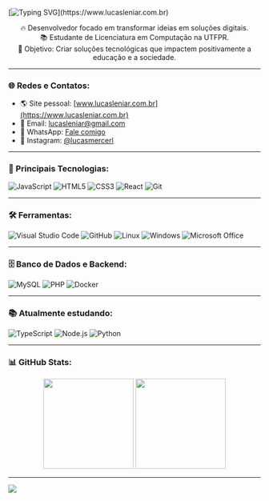 [![Typing SVG](https://readme-typing-svg.herokuapp.com/?color=2a3b59&size=35&center=true&vCenter=true&width=1000&lines=Olá,+Meu+Nome+é+Lucas+Mercer+Leniar;+Desenvolvedor+Web+e+Apaixonado+por+Tecnologia!)](https://www.lucasleniar.com.br)

<p align="center">
  🔥 Desenvolvedor focado em transformar ideias em soluções digitais.<br>
  📚 Estudante de Licenciatura em Computação na UTFPR.<br>
  🎯 Objetivo: Criar soluções tecnológicas que impactem positivamente a educação e a sociedade.<br>
</p>

---

### 🌐 Redes e Contatos:

- 🌎 Site pessoal: [www.lucasleniar.com.br](https://www.lucasleniar.com.br)
- 📧 Email: [lucasleniar@gmail.com](mailto:lucasleniar@gmail.com)
- 📱 WhatsApp: [Fale comigo](https://wa.me/5542988869655)
- 📸 Instagram: [@lucasmercerl](https://www.instagram.com/lucasmercerl/)

---

### 🚀 Principais Tecnologias:

![JavaScript](https://img.shields.io/badge/-JavaScript-0D1117?style=for-the-badge&logo=javascript&logoColor=yellow)
![HTML5](https://img.shields.io/badge/-HTML5-0D1117?style=for-the-badge&logo=html5&logoColor=E34F26)
![CSS3](https://img.shields.io/badge/-CSS3-0D1117?style=for-the-badge&logo=css3&logoColor=1572B6)
![React](https://img.shields.io/badge/-React-0D1117?style=for-the-badge&logo=react)
![Git](https://img.shields.io/badge/-Git-0D1117?style=for-the-badge&logo=git)

---

### 🛠 Ferramentas:

![Visual Studio Code](https://img.shields.io/badge/-Visual%20Studio%20Code-0D1117?style=for-the-badge&logo=visual-studio-code&logoColor=007ACC)
![GitHub](https://img.shields.io/badge/-GitHub-0D1117?style=for-the-badge&logo=github)
![Linux](https://img.shields.io/badge/-Linux-0D1117?style=for-the-badge&logo=linux)
![Windows](https://img.shields.io/badge/-Windows-0D1117?style=for-the-badge&logo=windows)
![Microsoft Office](https://img.shields.io/badge/-Microsoft%20Office-0D1117?style=for-the-badge&logo=microsoft-office)

---

### 🗄️ Banco de Dados e Backend:

![MySQL](https://img.shields.io/badge/-MySQL-0D1117?style=for-the-badge&logo=mysql)
![PHP](https://img.shields.io/badge/-PHP-0D1117?style=for-the-badge&logo=php)
![Docker](https://img.shields.io/badge/-Docker-0D1117?style=for-the-badge&logo=docker)

---

### 📚 Atualmente estudando:

![TypeScript](https://img.shields.io/badge/-TypeScript-0D1117?style=for-the-badge&logo=typescript)
![Node.js](https://img.shields.io/badge/-Node.js-0D1117?style=for-the-badge&logo=node.js)
![Python](https://img.shields.io/badge/-Python-0D1117?style=for-the-badge&logo=python)

---

### 📊 GitHub Stats:

<div align="center">
  <img height="180em" src="https://github-readme-stats.vercel.app/api?username=lucasmercer&show_icons=true&theme=radical&include_all_commits=true&count_private=true"/>
  <img height="180em" src="https://github-readme-stats.vercel.app/api/top-langs/?username=lucasmercer&layout=compact&langs_count=7&theme=radical"/>
</div>

---

![](https://komarev.com/ghpvc/?username=lucasmercer&color=green)
